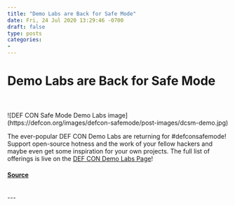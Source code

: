 ```yaml
---
title: "Demo Labs are Back for Safe Mode"
date: Fri, 24 Jul 2020 13:29:46 -0700
draft: false
type: posts
categories: 
- 
---
```

# Demo Labs are Back for Safe Mode

<br/>

<br/>
![DEF CON Safe Mode Demo Labs image](https://defcon.org/images/defcon-safemode/post-images/dcsm-demo.jpg)  

The ever-popular DEF CON Demo Labs are returning for #defconsafemode! Support open-source hotness and the work of your fellow hackers and maybe even get some inspiration for your own projects. The full list of offerings is live on the [DEF CON Demo Labs Page](https://defcon.org/html/defcon-safemode/dc-safemode-demolabs.html)!

#### [Source](https://defcon.org/html/defcon-safemode/dc-safemode-demolabs.html)

<br/>
---
